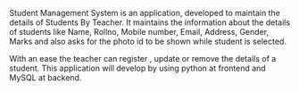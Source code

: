 Student Management System is an application, developed to maintain the details  of Students By Teacher.
It maintains the information about the details of students like Name, Rollno, Mobile number, Email, Address, Gender, Marks and also asks for  the photo id to be shown while student is selected.

With an ease the teacher can register , update or remove the details of a student. This application will develop by using python at frontend and MySQL at backend.
